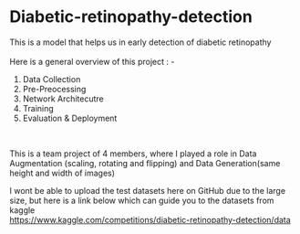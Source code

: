 # Diabetic-retinopathy-detection
This is a model that helps us in early detection of diabetic retinopathy<br><br>
Here is a general overview of this project : -
1) Data Collection
2) Pre-Preocessing
3) Network Architecutre
4) Training
5) Evaluation & Deployment
<br>


This is a team project of 4 members, where I played a role in Data Augmentation (scaling, rotating and flipping) and Data Generation(same height and width of images)

I wont be able to upload the test datasets here on GitHub due to the large size, but here is a link below which can guide you to the datasets from kaggle <br>
https://www.kaggle.com/competitions/diabetic-retinopathy-detection/data


